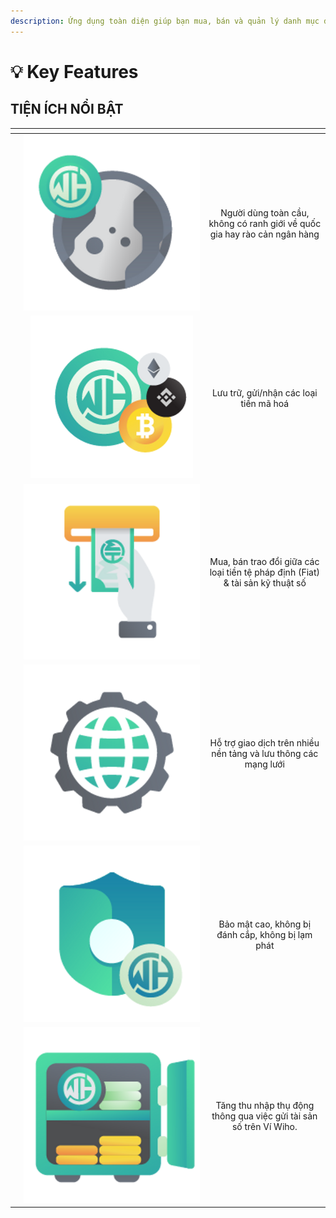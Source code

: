 ```yaml
---
description: Ứng dụng toàn diện giúp bạn mua, bán và quản lý danh mục đầu tư Crypto
---
```


# 💡 Key Features

## TIỆN ÍCH NỔI BẬT

<table data-view="cards"><thead><tr><th></th><th align="center"></th><th align="center"></th></tr></thead><tbody><tr><td></td><td align="center"><img src="../.gitbook/assets/image (10).png" alt=""></td><td align="center">Người dùng toàn cầu, không có ranh giới về quốc gia hay rào cản ngân hàng</td></tr><tr><td></td><td align="center"><img src="../.gitbook/assets/image (13).png" alt=""></td><td align="center">Lưu trữ, gửi/nhận các loại tiền mã hoá</td></tr><tr><td></td><td align="center"><img src="../.gitbook/assets/image (16).png" alt=""></td><td align="center">Mua, bán trao đổi giữa các loại tiền tệ pháp định (Fiat) &#x26; tài sản kỹ thuật số</td></tr><tr><td></td><td align="center"><img src="../.gitbook/assets/image (21).png" alt=""></td><td align="center">Hỗ trợ giao dịch trên nhiều nền tảng và lưu thông các mạng lưới​</td></tr><tr><td></td><td align="center"><img src="../.gitbook/assets/image (12).png" alt=""></td><td align="center">Bảo mật cao, không bị đánh cắp, không bị lạm phát</td></tr><tr><td></td><td align="center"><img src="../.gitbook/assets/image (6).png" alt=""></td><td align="center">Tăng thu nhập thụ động thông qua việc gửi tài sản số trên Ví Wiho. </td></tr></tbody></table>
